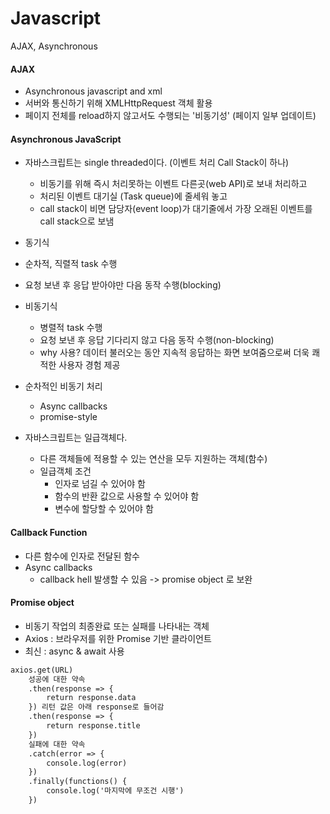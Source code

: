 # Javascript

AJAX, Asynchronous



#### AJAX

- Asynchronous javascript and xml
- 서버와 통신하기 위해 XMLHttpRequest 객체 활용
- 페이지 전체를 reload하지 않고서도 수행되는 '비동기성' (페이지 일부 업데이트)



#### Asynchronous JavaScript

- 자바스크립트는 single threaded이다. (이벤트 처리 Call Stack이 하나)
  - 비동기를 위해 즉시 처리못하는 이벤트 다른곳(web API)로 보내 처리하고
  - 처리된 이벤트 대기실 (Task queue)에 줄세워 놓고
  - call stack이 비면 담당자(event loop)가 대기줄에서 가장 오래된 이벤트를 call stack으로 보냄

-  동기식
  - 순차적, 직렬적 task 수행
  - 요청 보낸 후 응답 받아야만 다음 동작 수행(blocking)
- 비동기식
  - 병렬적 task 수행
  - 요청 보낸 후 응답 기다리지 않고 다음 동작 수행(non-blocking)
  - why 사용? 데이터 불러오는 동안 지속적 응답하는 화면 보여줌으로써 더욱 쾌적한 사용자 경험 제공
- 순차적인 비동기 처리
  - Async callbacks
  - promise-style
- 자바스크립트는 일급객체다. 
  - 다른 객체들에 적용할 수 있는 연산을 모두 지원하는 객체(함수)
  - 일급객체 조건
    - 인자로 넘길 수 있어야 함
    - 함수의 반환 값으로 사용할 수 있어야 함
    - 변수에 할당할 수 있어야 함



#### Callback Function

- 다른 함수에 인자로 전달된 함수
- Async callbacks
  - callback hell 발생할 수 있음 -> promise object 로 보완



#### Promise object

- 비동기 작업의 최종완료 또는 실패를 나타내는 객체
- Axios : 브라우저를 위한 Promise 기반 클라이언트
- 최신 : async & await 사용

```html
axios.get(URL)
	성공에 대한 약속
	.then(response => {
		return response.data
	}) 리턴 값은 아래 response로 들어감
	.then(response => {
		return response.title
	})
	실패에 대한 약속
	.catch(error => {
		console.log(error)
	})
	.finally(functions() {
		console.log('마지막에 무조건 시행')
	})
```



